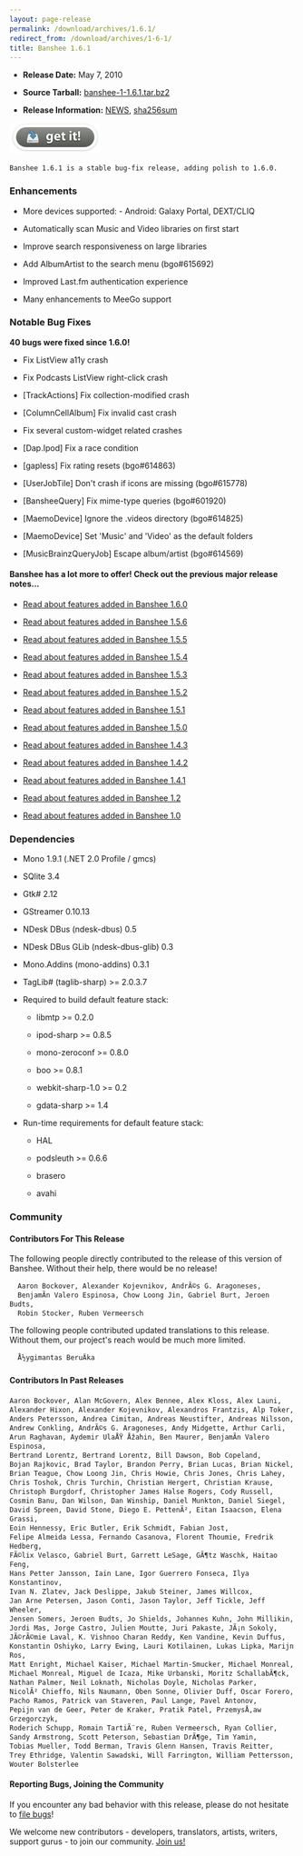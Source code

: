 ```yaml
---
layout: page-release
permalink: /download/archives/1.6.1/
redirect_from: /download/archives/1-6-1/
title: Banshee 1.6.1
---
```



	
  * **Release Date:** May 7, 2010

	
  * **Source Tarball:** [banshee-1-1.6.1.tar.bz2](http://download.banshee-project.org/banshee/stable/1.6.1/banshee-1-1.6.1.tar.bz2)

	
  * **Release Information:**
[NEWS](http://download.banshee-project.org/banshee/stable/1.6.1/banshee-1-1.6.1.news),
[sha256sum](http://download.banshee-project.org/banshee/stable/1.6.1/banshee-1-1.6.1.sha256sum)




[![Download Now](/images/download-button.png)](/download)



    Banshee 1.6.1 is a stable bug-fix release, adding polish to 1.6.0.



### Enhancements





    
  * More devices supported:
        - Android: Galaxy Portal, DEXT/CLIQ
    
  * Automatically scan Music and Video libraries on first start
    
  * Improve search responsiveness on large libraries
    
  * Add AlbumArtist to the search menu (bgo#615692)
    
  * Improved Last.fm authentication experience
    
  * Many enhancements to MeeGo support




### Notable Bug Fixes


**40 bugs were fixed since 1.6.0!**



    
  * Fix ListView a11y crash
    
  * Fix Podcasts ListView right-click crash
    
  * [TrackActions] Fix collection-modified crash
    
  * [ColumnCellAlbum] Fix invalid cast crash
    
  * Fix several custom-widget related crashes
    
  * [Dap.Ipod] Fix a race condition
    
  * [gapless] Fix rating resets (bgo#614863)
    
  * [UserJobTile] Don't crash if icons are missing (bgo#615778)
    
  * [BansheeQuery] Fix mime-type queries (bgo#601920)
    
  * [MaemoDevice] Ignore the .videos directory (bgo#614825)
    
  * [MaemoDevice] Set 'Music' and 'Video' as the default folders
    
  * [MusicBrainzQueryJob] Escape album/artist (bgo#614569)



#### Banshee has a lot more to offer! Check out the previous major release notes...





	
  * [Read about features added in Banshee 1.6.0](/download/archives/1.6.0)

	
  * [Read about features added in Banshee 1.5.6](/download/archives/1.5.6)

	
  * [Read about features added in Banshee 1.5.5](/download/archives/1.5.5)

	
  * [Read about features added in Banshee 1.5.4](/download/archives/1.5.4)

	
  * [Read about features added in Banshee 1.5.3](/download/archives/1.5.3)

	
  * [Read about features added in Banshee 1.5.2](/download/archives/1.5.2)

	
  * [Read about features added in Banshee 1.5.1](/download/archives/1.5.1)

	
  * [Read about features added in Banshee 1.5.0](/download/archives/1.5.0)

	
  * [Read about features added in Banshee 1.4.3](/download/archives/1.4.3)

	
  * [Read about features added in Banshee 1.4.2](/download/archives/1.4.2)

	
  * [Read about features added in Banshee 1.4.1](/download/archives/1.4.1)

	
  * [Read about features added in Banshee 1.2](/download/archives/1.2.0)

	
  * [Read about features added in Banshee 1.0](/download/archives/1.0.0)




### Dependencies





	
  * Mono 1.9.1 (.NET 2.0 Profile / gmcs)

	
  * SQlite 3.4

	
  * Gtk# 2.12

	
  * GStreamer 0.10.13

	
  * NDesk DBus (ndesk-dbus) 0.5

	
  * NDesk DBus GLib (ndesk-dbus-glib) 0.3

	
  * Mono.Addins (mono-addins) 0.3.1

	
  * TagLib# (taglib-sharp) >= 2.0.3.7

	
  * Required to build default feature stack:

	
    * libmtp >= 0.2.0

	
    * ipod-sharp >= 0.8.5

	
    * mono-zeroconf >= 0.8.0

	
    * boo >= 0.8.1

    
    * webkit-sharp-1.0 >= 0.2

    
    * gdata-sharp >= 1.4




	
  * Run-time requirements for default feature stack:

	
    * HAL

	
    * podsleuth >= 0.6.6

	
    * brasero

	
    * avahi







### Community





#### Contributors For This Release


The following people directly contributed to the release of this version of Banshee. Without their help, there would be no release!


> 
      Aaron Bockover, Alexander Kojevnikov, AndrÃ©s G. Aragoneses,
      BenjamÃ­n Valero Espinosa, Chow Loong Jin, Gabriel Burt, Jeroen Budts,
      Robin Stocker, Ruben Vermeersch



The following people contributed updated translations to this release.    Without them, our project's reach would be much more limited.


> 
      Å½ygimantas BeruÄka





#### Contributors In Past Releases




> 
    Aaron Bockover, Alan McGovern, Alex Bennee, Alex Kloss, Alex Launi,
    Alexander Hixon, Alexander Kojevnikov, Alexandros Frantzis, Alp Toker,
    Anders Petersson, Andrea Cimitan, Andreas Neustifter, Andreas Nilsson,
    Andrew Conkling, AndrÃ©s G. Aragoneses, Andy Midgette, Arthur Carli,
    Arun Raghavan, Aydemir UlaÅŸ Åžahin, Ben Maurer, BenjamÃ­n Valero Espinosa,
    Bertrand Lorentz, Bertrand Lorentz, Bill Dawson, Bob Copeland,
    Bojan Rajkovic, Brad Taylor, Brandon Perry, Brian Lucas, Brian Nickel,
    Brian Teague, Chow Loong Jin, Chris Howie, Chris Jones, Chris Lahey,
    Chris Toshok, Chris Turchin, Christian Hergert, Christian Krause,
    Christoph Burgdorf, Christopher James Halse Rogers, Cody Russell,
    Cosmin Banu, Dan Wilson, Dan Winship, Daniel Munkton, Daniel Siegel,
    David Spreen, David Stone, Diego E. PettenÃ², Eitan Isaacson, Elena Grassi,
    Eoin Hennessy, Eric Butler, Erik Schmidt, Fabian Jost,
    Felipe Almeida Lessa, Fernando Casanova, Florent Thoumie, Fredrik Hedberg,
    FÃ©lix Velasco, Gabriel Burt, Garrett LeSage, GÃ¶tz Waschk, Haitao Feng,
    Hans Petter Jansson, Iain Lane, Igor Guerrero Fonseca, Ilya Konstantinov,
    Ivan N. Zlatev, Jack Deslippe, Jakub Steiner, James Willcox,
    Jan Arne Petersen, Jason Conti, Jason Taylor, Jeff Tickle, Jeff Wheeler,
    Jensen Somers, Jeroen Budts, Jo Shields, Johannes Kuhn, John Millikin,
    Jordi Mas, Jorge Castro, Julien Moutte, Juri Pakaste, JÃ¡n Sokoly,
    JÃ©rÃ©mie Laval, K. Vishnoo Charan Reddy, Ken Vandine, Kevin Duffus,
    Konstantin Oshiyko, Larry Ewing, Lauri Kotilainen, Lukas Lipka, Marijn Ros,
    Matt Enright, Michael Kaiser, Michael Martin-Smucker, Michael Monreal,
    Michael Monreal, Miguel de Icaza, Mike Urbanski, Moritz SchallabÃ¶ck,
    Nathan Palmer, Neil Loknath, Nicholas Doyle, Nicholas Parker,
    NicolÃ² Chieffo, Nils Naumann, Oben Sonne, Olivier Duff, Oscar Forero,
    Pacho Ramos, Patrick van Staveren, Paul Lange, Pavel Antonov,
    Pepijn van de Geer, Peter de Kraker, Pratik Patel, PrzemysÅ‚aw Grzegorczyk,
    Roderich Schupp, Romain TartiÃ¨re, Ruben Vermeersch, Ryan Collier,
    Sandy Armstrong, Scott Peterson, Sebastian DrÃ¶ge, Tim Yamin,
    Tobias Mueller, Todd Berman, Travis Glenn Hansen, Travis Reitter,
    Trey Ethridge, Valentin Sawadski, Will Farrington, William Pettersson,
    Wouter Bolsterlee





#### Reporting Bugs, Joining the Community


If you encounter any bad behavior with this release, please do not hesitate to [file bugs](/contribute/file-bugs/)!

We welcome new contributors - developers, translators, artists, writers, support gurus - to join our community.  [Join us!](/contribute)

